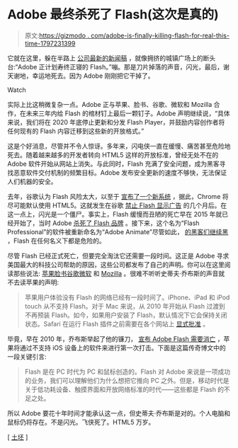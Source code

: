 # Adobe 最终杀死了 Flash(这次是真的)

> 原文:[https://gizmodo . com/adobe-is-finally-killing-flash-for-real-this-time-1797231399](https://gizmodo.com/adobe-is-finally-killing-flash-for-real-this-time-1797231399)

它就在这里，躲在半路上 [公司最新的新闻稿](https://blogs.adobe.com/conversations/2017/07/adobe-flash-update.html) ，就像拥挤的城镇广场上的断头台:“Adobe 正计划寿终正寝的 Flash。”嘣。那是刀片掉落的声音，闪光，最后，谢天谢地，幸运地死去。因为 Adobe 刚刚把它干掉了。

Watch

实际上比这稍微复杂一点。Adobe 正与苹果、脸书、谷歌、微软和 Mozilla 合作，在未来三年内给 Flash 的棺材钉上最后一颗钉子。Adobe 声明继续说，“具体来说，我们将在 2020 年底停止更新和分发 Flash Player，并鼓励内容创作者将任何现有的 Flash 内容迁移到这些新的开放格式。”

这是个好消息，尽管并不令人惊讶。多年来，闪电侠一直在缓慢、痛苦甚至危险地死去。随着越来越多的开发者转向 HTML5 这样的开放标准，曾经无处不在的 Adobe 软件开始从网站上消失。与此同时，Flash 充满了安全问题，成为黑客寻找恶意软件交付机制的频繁目标。Adobe 发布安全更新的速度不够快，无法保证人们机器的安全。

去年，谷歌认为 Flash 风险太大，以至于 [宣布了一个新系统](http://gizmodo.com/chrome-will-preferentially-not-use-flash-by-the-end-of-1776820430) ，据此，Chrome 将尽可能默认使用 HTML5。这就发生在谷歌 [禁止 Flash 显示广告](http://gizmodo.com/googles-banned-flash-from-display-ads-1758218134) 的几个月后。在这一点上，闪光是一个僵尸。事实上，Flash 缓慢而丑陋的死亡早在 2015 年就已经开始了，当时 Adobe [杀死了 Flash 品牌](http://gizmodo.com/adobe-is-finally-killing-the-flash-name-1745473766) 。接下来，这个名为“Flash Professional”的软件被重新命名为“Adobe Animate”尽管如此， [的黑客们继续黑](http://gizmodo.com/warning-hacking-team-wrote-malware-for-flash-android-1716313099) ，Flash 在任何名义下都是危险的。

尽管 Flash 已经正式死亡，但要完全淘汰它还需要一段时间。这正是 Adobe 寻求美国最大的科技公司帮助的原因，这些公司都发布了自己的声明。你可以在这里阅读那些说法: [苹果](https://webkit.org/blog/7839/adobe-announces-flash-distribution-and-updates-to-end/)[脸书](https://developers.facebook.com/blog/post/2017/07/25/Games-Migration-to-Open-Web-Standards/)[谷歌](https://www.blog.google/products/chrome/saying-goodbye-flash-chrome/)[微软](https://blogs.windows.com/msedgedev/2017/07/25/flash-on-windows-timeline/) 和 [Mozilla](https://blog.mozilla.org/futurereleases/?p=2462) 。很难不听听史蒂夫·乔布斯的声音就不去读苹果的声明:

> 苹果用户体验没有 Flash 的网络已经有一段时间了。iPhone、iPad 和 iPod touch 从不支持 Flash。对于 Mac 来说，从 2010 年开始从 Flash 过渡到不再预装 Flash。如今，如果用户安装了 Flash，默认情况下它会保持关闭状态。Safari 在运行 Flash 插件之前需要在各个网站上 [显式批准](https://webkit.org/blog/6589/next-steps-for-legacy-plug-ins/) 。

毕竟，早在 2010 年，乔布斯举起了他的镰刀， [宣布 Adobe Flash 需要消亡](https://www.apple.com/hotnews/thoughts-on-flash/) ，苹果将通过不支持 iOS 设备上的软件来进行第一次打击。下面是这篇传奇博文中的一段关键引言:

> Flash 是在 PC 时代为 PC 和鼠标创造的。Flash 对 Adobe 来说是一项成功的业务，我们可以理解他们为什么想把它推向 PC 之外。但是，移动时代是关于低功耗设备、触摸界面和开放网络标准的时代——这些都是 Flash 的不足之处。

所以 Adobe 要花十年时间才能承认这一点，但史蒂夫·乔布斯是对的。个人电脑和鼠标仍将存在。不是闪光。飞侠死了。HTML5 万岁。

[ [土坯](https://blogs.adobe.com/conversations/2017/07/adobe-flash-update.html) ]